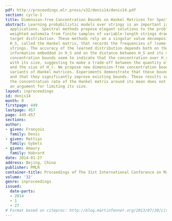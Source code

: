 ```yaml
---
pdf: http://proceedings.mlr.press/v32/denis14/denis14.pdf
section: cycle-1
title: Dimension-free Concentration Bounds on Hankel Matrices for Spectral Learning
abstract: Learning probabilistic models over strings is an important issue for many
  applications. Spectral methods propose elegant solutions to the problem of inferring
  weighted automata from finite samples of variable-length strings drawn from an unknown
  target distribution. These methods rely on a singular value decomposition of a matrix
  H_S, called the Hankel matrix, that records the frequencies of (some of) the observed
  strings. The accuracy of the learned distribution depends both on the quantity of
  information embedded in H_S and on the distance between H_S and its mean H_r. Existing
  concentration bounds seem to indicate that the concentration over H_r gets looser
  with its size, suggesting to make a trade-off between the quantity of used information
  and the size of H_r. We propose new dimension-free concentration bounds for several
  variants of Hankel matrices. Experiments demonstrate that these bounds are tight
  and that they significantly improve existing bounds. These results suggest that
  the concentration rate of the Hankel matrix around its mean does not constitute
  an argument for limiting its size.
layout: inproceedings
id: denis14
month: 0
firstpage: 449
lastpage: 457
page: 449-457
sections: 
author:
- given: François
  family: Denis
- given: Mattias
  family: Gybels
- given: Amaury
  family: Habrard
date: 2014-01-27
address: Bejing, China
publisher: PMLR
container-title: Proceedings of The 31st International Conference on Machine Learning
volume: '32'
genre: inproceedings
issued:
  date-parts:
  - 2014
  - 1
  - 27
# Format based on citeproc: http://blog.martinfenner.org/2013/07/30/citeproc-yaml-for-bibliographies/
---
```

